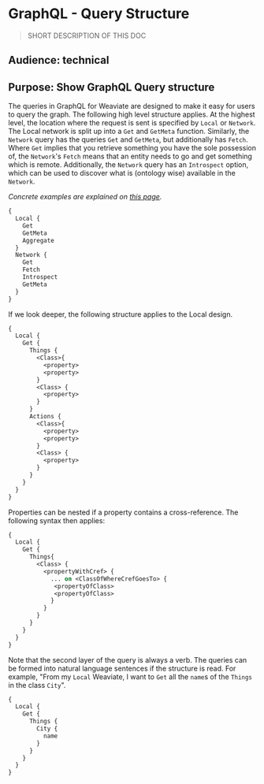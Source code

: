 # GraphQL - Query Structure

> SHORT DESCRIPTION OF THIS DOC

## Audience: technical

## Purpose: Show GraphQL Query structure

The queries in GraphQL for Weaviate are designed to make it easy for users to query the graph. The following high level structure applies. At the highest level, the location where the request is sent is specified by `Local` or `Network`. The Local network is split up into a `Get` and `GetMeta` function. Similarly, the `Network` query has the queries `Get` and `GetMeta`, but additionally has `Fetch`. Where `Get` implies that you retrieve something you have the sole possession of, the `Network`'s `Fetch` means that an entity needs to go and get something which is remote. Additionally, the `Network` query has an `Introspect` option, which can be used to discover what is (ontology wise) available in the `Network`.

_Concrete examples are explained on [this page](https://github.com/creativesoftwarefdn/weaviate/blob/develop/docs/en/use/graphql_query-API.md)._


``` graphql
{
  Local {
    Get
    GetMeta 
    Aggregate
  }
  Network {
    Get
    Fetch
    Introspect
    GetMeta
  }
}
```

If we look deeper, the following structure applies to the Local design.
``` graphql
{
  Local {
    Get {
      Things {
        <Class>{
          <property>
          <property>
        }
        <Class> {
          <property>
        }
      }
      Actions {
        <Class>{
          <property>
          <property>
        }
        <Class> {
          <property>
        }
      }
    }
  }
}
```

Properties can be nested if a property contains a cross-reference. The following syntax then applies:

``` graphql
{
  Local {
    Get {
      Things{
        <Class> {
          <propertyWithCref> {
            ... on <ClassOfWhereCrefGoesTo> {
             <propertyOfClass>
             <propertyOfClass>
            }
          }
        }
      }
    }
  }
}
```

Note that the second layer of the query is always a verb. The queries can be formed into natural language sentences if the structure is read. For example, "From my `Local` Weaviate, I want to `Get` all the `name`s of the `Things` in the class `City`".

``` graphql
{
  Local {
    Get {
      Things {
        City {
          name
        }
      }
    }
  }
}
```



